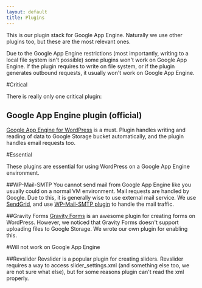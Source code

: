 ```yaml
---
layout: default
title: Plugins
---
```


This is our plugin stack for Google App Engine. Naturally we use other plugins too, but these are the most relevant ones.

Due to the Google App Engine restrictions (most importantly, writing to a local file system isn't possible) some plugins won't work on Google App Engine. If the plugin requires to write on file system, or if the plugin generates outbound requests, it usually won't work on Google App Engine. 


#Critical

There is really only one critical plugin:

## Google App Engine plugin (official)
[Google App Engine for WordPress](https://wordpress.org/plugins/google-app-engine/) is a must. Plugin handles writing and reading of data to Google Storage bucket automatically, and the plugin handles email requests too.

#Essential

These plugins are essential for using WordPress on a Google App Engine environment.

##WP-Mail-SMTP
You cannot send mail from Google App Engine like you usually could on a normal VM environment. Mail requests are handled by Google. Due to this, it is generally wise to use external mail service. We use [SendGrid](http://sendgrid.com), and use [WP-Mail-SMTP plugin](http://wordpress.org/plugins/wp-mail-smtp/) to handle the mail traffic.


##Gravity Forms 
[Gravity Forms](http://www.gravityforms.com) is an awesome plugin for creating forms on WordPress. However, we noticed that Gravity Forms doesn't support uploading files to Google Storage. We wrote our own plugin for enabling this.

#Will not work on Google App Engine

##Revslider
Revslider is a popular plugin for creating sliders. Revslider requires a way to access slider_settings.xml (and something else too, we are not sure what else), but for some reasons plugin can't read the xml properly. 